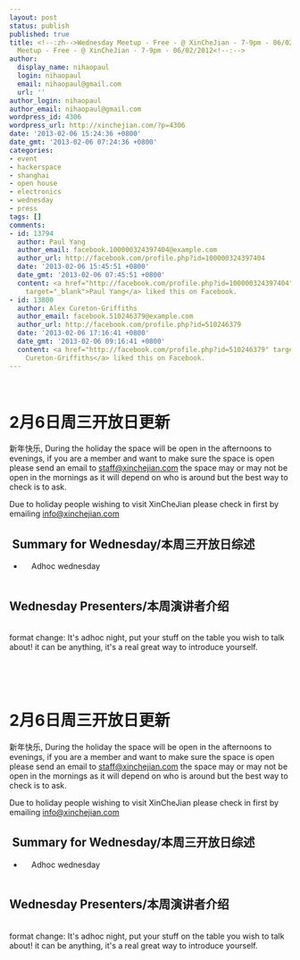 ```yaml
---
layout: post
status: publish
published: true
title: <!--:zh-->Wednesday Meetup - Free - @ XinCheJian - 7-9pm - 06/02/2012<!--:--><!--:en-->Wednesday
  Meetup - Free - @ XinCheJian - 7-9pm - 06/02/2012<!--:-->
author:
  display_name: nihaopaul
  login: nihaopaul
  email: nihaopaul@gmail.com
  url: ''
author_login: nihaopaul
author_email: nihaopaul@gmail.com
wordpress_id: 4306
wordpress_url: http://xinchejian.com/?p=4306
date: '2013-02-06 15:24:36 +0800'
date_gmt: '2013-02-06 07:24:36 +0800'
categories:
- event
- hackerspace
- shanghai
- open house
- electronics
- wednesday
- press
tags: []
comments:
- id: 13794
  author: Paul Yang
  author_email: facebook.100000324397404@example.com
  author_url: http://facebook.com/profile.php?id=100000324397404
  date: '2013-02-06 15:45:51 +0800'
  date_gmt: '2013-02-06 07:45:51 +0800'
  content: <a href="http://facebook.com/profile.php?id=100000324397404"
    target="_blank">Paul Yang</a> liked this on Facebook.
- id: 13800
  author: Alex Cureton-Griffiths
  author_email: facebook.510246379@example.com
  author_url: http://facebook.com/profile.php?id=510246379
  date: '2013-02-06 17:16:41 +0800'
  date_gmt: '2013-02-06 09:16:41 +0800'
  content: <a href="http://facebook.com/profile.php?id=510246379" target="_blank">Alex
    Cureton-Griffiths</a> liked this on Facebook.
---
```

<p><!--:zh--><br />
<h1>2月6日周三开放日更新</h1></p>
<div>
<p>新年快乐, During the holiday the space will be open in the afternoons to evenings, if you are a member and want to make sure the space is open please send an email to <a href="mailto:staff@xinchejian.com?subject=i%27m%20a%20member%2C%20are%20you%20open&amp;body=thank%20you%20for%20your%20awesomeness%20for%20running%20the%20space%2C%20i%20wish%20to%20check%20in%20that%20the%20space%20will%20be%20open%20_insert%20time_%20on%20_insert%20date_.%0A%0Ahappy%20new%20year%21" target="_blank">staff@xinchejian.com</a> the space may or may not be open in the mornings as it will depend on who is around but the best way to check is to ask.</p>
<p>Due to holiday people wishing to visit XinCheJian please check in first by emailing <a href="mailto:info@xinchejian.com?subject=i%27m%20not%20a%20member%2C%20but%20might%20i%20come%20for%20a%20visit%3F&amp;body=i%20would%20love%20to%20visit%20the%20space%20and%20realize%20that%20i%20might%20not%20be%20accommodated%20during%20the%20holiday%20period%2C%20please%20could%20i%20come%20check%20out%20the%20space%20on%20_insert%20time_%20on%20_insert%20date_.%0A%0Athanks%20for%20being%20awesome%21" target="_blank">info@xinchejian.com</a></p>
<h2>&nbsp;Summary for Wednesday/本周三开放日综述</h2></p>
<ul>
<li>&nbsp;&nbsp;&nbsp; Adhoc wednesday</li><br />
</ul></p>
<h2>Wednesday Presenters/本周演讲者介绍</h2><br />
format change: It's adhoc night, put your stuff on the table you wish to talk about! it can be anything, it's a real great way to introduce yourself.</p>
<p>&nbsp;</p>
<p></div><!--:--><!--:en--><br />
<h1>2月6日周三开放日更新</h1></p>
<div>
<p>新年快乐, During the holiday the space will be open in the afternoons to evenings, if you are a member and want to make sure the space is open please send an email to <a href="mailto:staff@xinchejian.com?subject=i%27m%20a%20member%2C%20are%20you%20open&amp;body=thank%20you%20for%20your%20awesomeness%20for%20running%20the%20space%2C%20i%20wish%20to%20check%20in%20that%20the%20space%20will%20be%20open%20_insert%20time_%20on%20_insert%20date_.%0A%0Ahappy%20new%20year%21" target="_blank">staff@xinchejian.com</a> the space may or may not be open in the mornings as it will depend on who is around but the best way to check is to ask.</p>
<p>Due to holiday people wishing to visit XinCheJian please check in first by emailing <a href="mailto:info@xinchejian.com?subject=i%27m%20not%20a%20member%2C%20but%20might%20i%20come%20for%20a%20visit%3F&amp;body=i%20would%20love%20to%20visit%20the%20space%20and%20realize%20that%20i%20might%20not%20be%20accommodated%20during%20the%20holiday%20period%2C%20please%20could%20i%20come%20check%20out%20the%20space%20on%20_insert%20time_%20on%20_insert%20date_.%0A%0Athanks%20for%20being%20awesome%21" target="_blank">info@xinchejian.com</a></p>
<h2>&nbsp;Summary for Wednesday/本周三开放日综述</h2></p>
<ul>
<li>&nbsp;&nbsp;&nbsp; Adhoc wednesday</li><br />
</ul></p>
<h2>Wednesday Presenters/本周演讲者介绍</h2><br />
format change: It's adhoc night, put your stuff on the table you wish to talk about! it can be anything, it's a real great way to introduce yourself.</p>
<p>&nbsp;</p>
<p></div><!--:--></p>
